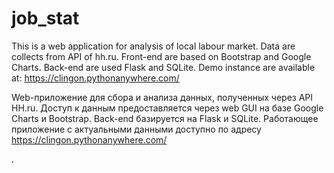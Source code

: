# job_stat
This is a web application for analysis of local labour market.
Data are collects from API of hh.ru. Front-end are based on 
Bootstrap and Google Charts. Back-end are used Flask and SQLite. 
Demo instance are available at: https://clingon.pythonanywhere.com/

Web-приложение для сбора и анализа данных, полученных через API HH.ru. 
Доступ к данным предоставляется через web GUI на базе Google Charts и
Bootstrap. Back-end базируется на Flask и SQLite. Работающее приложение
с актуальными данными доступно по адресу https://clingon.pythonanywhere.com/

.
